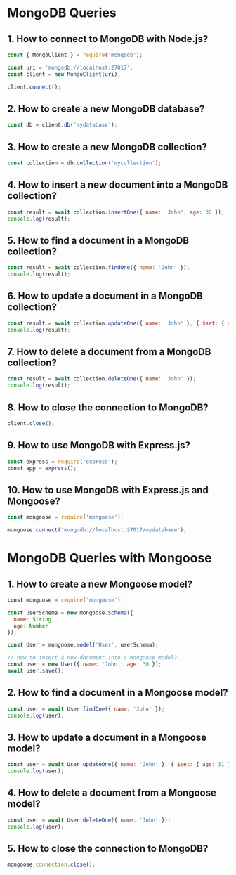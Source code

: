 <!-- mongo queries with node.js -->

# MongoDB Queries

## 1. How to connect to MongoDB with Node.js?

```javascript
const { MongoClient } = require('mongodb');

const uri = 'mongodb://localhost:27017';
const client = new MongoClient(uri);

client.connect();
```

## 2. How to create a new MongoDB database?

```javascript
const db = client.db('mydatabase');
```

## 3. How to create a new MongoDB collection?

```javascript
const collection = db.collection('mycollection');
```

## 4. How to insert a new document into a MongoDB collection?

```javascript
const result = await collection.insertOne({ name: 'John', age: 30 });
console.log(result);
```

## 5. How to find a document in a MongoDB collection?

```javascript
const result = await collection.findOne({ name: 'John' });
console.log(result);
```

## 6. How to update a document in a MongoDB collection?

```javascript
const result = await collection.updateOne({ name: 'John' }, { $set: { age: 31 } });
console.log(result);
```

## 7. How to delete a document from a MongoDB collection?

```javascript
const result = await collection.deleteOne({ name: 'John' });
console.log(result);
```

## 8. How to close the connection to MongoDB?

```javascript
client.close();
```

## 9. How to use MongoDB with Express.js?

```javascript
const express = require('express');
const app = express();
```

## 10. How to use MongoDB with Express.js and Mongoose?

```javascript
const mongoose = require('mongoose');

mongoose.connect('mongodb://localhost:27017/mydatabase');
```

# MongoDB Queries with Mongoose

## 1. How to create a new Mongoose model?

```javascript
const mongoose = require('mongoose');

const userSchema = new mongoose.Schema({
  name: String,
  age: Number
});

const User = mongoose.model('User', userSchema);

// how to insert a new document into a Mongoose model?
const user = new User({ name: 'John', age: 30 });
await user.save();

```

## 2. How to find a document in a Mongoose model?

```javascript
const user = await User.findOne({ name: 'John' });
console.log(user);
```

## 3. How to update a document in a Mongoose model?

```javascript
const user = await User.updateOne({ name: 'John' }, { $set: { age: 31 } });
console.log(user);
```

## 4. How to delete a document from a Mongoose model?

```javascript
const user = await User.deleteOne({ name: 'John' });
console.log(user);
```

## 5. How to close the connection to MongoDB?

```javascript
mongoose.connection.close();
```

